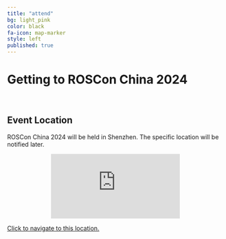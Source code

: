 ```yaml
---
title: "attend"
bg: light_pink
color: black
fa-icon: map-marker
style: left
published: true
---
```


# Getting to ROSCon China 2024

<br>

<!-- <center>
<iframe class="hotel-map" src="https://www.google.com/maps/embed?pb=!1m18!1m12!1m3!1d13123.558045687618!2d-90.08273647353157!3d29.94805414151726!2m3!1f0!2f0!3f0!3m2!1i1024!2i768!4f13.1!3m3!1m2!1s0x8620a5dfc9a9c43b%3A0xd4943975e2aaa32!2sHyatt%20Regency%20New%20Orleans!5e0!3m2!1sen!2sus!4v1675895320103!5m2!1sen!2sus"  style="border:0;"></iframe>
</center> -->
## Event Location

ROSCon China 2024 will be held in Shenzhen. The specific location will be notified later.

<center>

<iframe class="hotel-map" src="https://m.amap.com/navi/?dest=113.945000,22.541441&destName=中国广东省深圳市南山区科技园&hideRouteIcon=1&key=16734f580da28d991b80e793123d02a1"  style="border:0;"></iframe>
</center>

[Click to navigate to this location.](https://apis.map.qq.com/uri/v1/marker?marker=coord:22.542883,113.959432;title:科技园;addr:中国广东省深圳市南山区科技园&referer=myapp)

<br>

<!-- ## Travel to XX

* How to get to XX -->

<br>

<!-- ## Hotel Information


<center>
<img src="./img/hotel.jpg" class="hotel-img" alt="The Hotel" style="width:60%"/>
</center>
<br> -->

<!-- [Venue](https://example.com) is the official event hotel and conference center. -->
